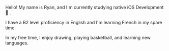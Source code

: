 Hello! My name is Ryan, and I'm currently studying native iOS Development  . 
<div>
I have a B2 level proficiency in English and I'm learning French in my spare time.
<p>In my free time, I enjoy drawing, playing basketball, and learning new languages.</p>
  </div>
